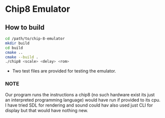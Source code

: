 # Chip8 Emulator

## How to build
```bash
cd /path/to/chip-8-emulator
mkdir build
cd build
cmake ..
cmake --build .
./chip8 <scale> <delay> <rom>
```

- Two test files are provided for testing the emulator. 

### NOTE
Our program runs the instructions a chip8 (no such hardware exist its just an interpreted programming language) would have run if provided to its cpu. I have tried SDL for rendering and sound could hav also used just CLI for display but that would have nothing new.

